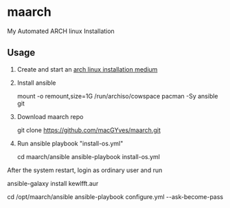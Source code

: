 # maarch

My Automated ARCH linux Installation

## Usage

1. Create and start an [arch linux installation medium](https://wiki.archlinux.org/title/Installation_guide#Prepare_an_installation_medium)

2. Install ansible

   mount -o remount,size=1G /run/archiso/cowspace
   pacman -Sy ansible git

3. Download maarch repo

   git clone https://github.com/macGYves/maarch.git

4. Run ansible playbook "install-os.yml"

   cd maarch/ansible
   ansible-playbook install-os.yml

After the system restart, login as ordinary user and run

   ansible-galaxy install kewlfft.aur

   cd /opt/maarch/ansible
   ansible-playbook configure.yml --ask-become-pass
